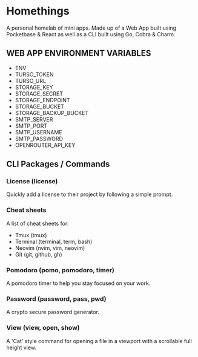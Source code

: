 # Homethings

A personal homelab of mini apps. Made up of a Web App built using Pocketbase & React as well as a CLI built using Go, Cobra & Charm.

## WEB APP ENVIRONMENT VARIABLES

- ENV
- TURSO_TOKEN
- TURSO_URL
- STORAGE_KEY
- STORAGE_SECRET
- STORAGE_ENDPOINT
- STORAGE_BUCKET
- STORAGE_BACKUP_BUCKET
- SMTP_SERVER
- SMTP_PORT
- SMTP_USERNAME
- SMTP_PASSWORD
- OPENROUTER_API_KEY

## CLI Packages / Commands

### License (license)

Quickly add a license to their project by following a simple prompt.

### Cheat sheets

A list of cheat sheets for:

- Tmux (tmux)
- Terminal (terminal, term, bash)
- Neovim (nvim, vim, neovim)
- Git (git, github, gh)

### Pomodoro (pomo, pomodoro, timer)

A pomodoro timer to help you stay focused on your work.

### Password (password, pass, pwd)

A crypto secure password generator.

### View (view, open, show)

A 'Cat' style command for opening a file in a viewport with a scrollable full height view.
